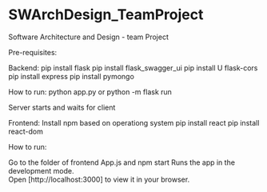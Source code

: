 # SWArchDesign_TeamProject
Software Architecture and Design - team Project

Pre-requisites:

 Backend:
 pip install flask
 pip install flask_swagger_ui
 pip install U flask-cors
 pip install express
 pip install pymongo
 
 How to run:
 python app.py
 or 
 python -m flask run
 
 Server starts and waits for client
 
 Frontend:
 Install npm based on operationg system
 pip install react
 pip install react-dom
 
 How to run:
 
 Go to the folder of frontend App.js and 
 npm start
 Runs the app in the development mode.\
 Open [http://localhost:3000] to view it in your browser.
 
